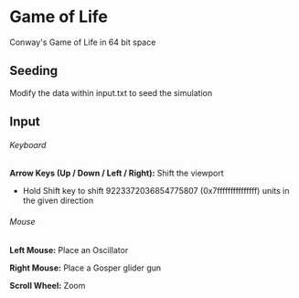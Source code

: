 # Game of Life
Conway's Game of Life in 64 bit space

## Seeding
Modify the data within input.txt to seed the simulation


## Input

###### Keyboard
**Arrow Keys (Up / Down / Left / Right):** Shift the viewport
* Hold Shift key to shift 9223372036854775807 (0x7fffffffffffffff) units in the given direction

###### Mouse
**Left Mouse:** Place an Oscillator

**Right Mouse:** Place a Gosper glider gun

**Scroll Wheel:** Zoom

